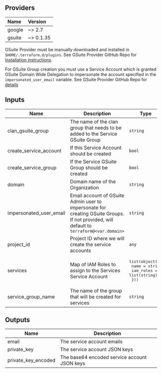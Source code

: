 ## Providers

| Name   | Version   |
|:-------|:----------|
| google | ~> 2.7    |
| gsuite | ~> 0.1.35 |

GSuite Provider must be manually downloaded and installed in `$HOME/.terraform.d/plugins`. See GSuite Provider GitHub Repo for [Installation instructions](https://github.com/DeviaVir/terraform-provider-gsuite#installation).

For GSuite Group creation you must use a Service Account which is granted GSuite Domain Wide Delegation to impersonate the account specified in the `impersonated_user_email` variable. See GSuite Provider GitHub Repo for [details](https://github.com/DeviaVir/terraform-provider-gsuite#using-a-service-account)

## Inputs

| Name | Description | Type | Default | Required |
|------|-------------|------|---------|:-----:|
| clan\_gsuite\_group | The name of the clan group that needs to be added to the Service GSuite Group | `string` | n/a | yes |
| create\_service\_account | If this Service Account should be created | `bool` | n/a | yes |
| create\_service\_group | If the Service GSuite Group should be created | `bool` | n/a | yes |
| domain | Domain name of the Organization | `string` | n/a | yes |
| impersonated\_user\_email | Email account of GSuite Admin user to impersonate for creating GSuite Groups. If not provided, will default to `terraform@<var.domain>` | `string` | `""` | no |
| project\_id | Project ID where we will create the service accounts | `any` | n/a | yes |
| services | Map of IAM Roles to assign to the Services Service Account | <pre>list(object({<br>    name      = string<br>    iam_roles = list(string)<br>  }))<br></pre> | n/a | yes |
| service\_group\_name | The name of the group that will be created for services | `string` | n/a | yes |

## Outputs

| Name | Description |
|------|-------------|
| email | The service account emails |
| private\_key | The service account JSON keys |
| private\_key\_encoded | The base64 encoded service account JSON keys |

